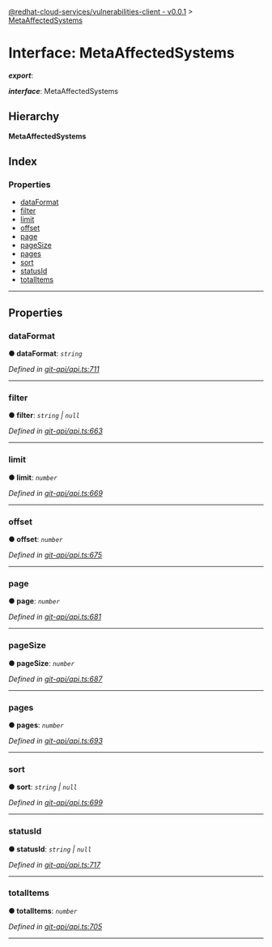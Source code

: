 [@redhat-cloud-services/vulnerabilities-client - v0.0.1](../README.md) > [MetaAffectedSystems](../interfaces/metaaffectedsystems.md)

# Interface: MetaAffectedSystems

*__export__*: 

*__interface__*: MetaAffectedSystems

## Hierarchy

**MetaAffectedSystems**

## Index

### Properties

* [dataFormat](metaaffectedsystems.md#dataformat)
* [filter](metaaffectedsystems.md#filter)
* [limit](metaaffectedsystems.md#limit)
* [offset](metaaffectedsystems.md#offset)
* [page](metaaffectedsystems.md#page)
* [pageSize](metaaffectedsystems.md#pagesize)
* [pages](metaaffectedsystems.md#pages)
* [sort](metaaffectedsystems.md#sort)
* [statusId](metaaffectedsystems.md#statusid)
* [totalItems](metaaffectedsystems.md#totalitems)

---

## Properties

<a id="dataformat"></a>

###  dataFormat

**● dataFormat**: *`string`*

*Defined in [git-api/api.ts:711](https://github.com/RedHatInsights/javascript-clients/blob/master/packages/vulnerabilities/git-api/api.ts#L711)*

___
<a id="filter"></a>

###  filter

**● filter**: *`string` \| `null`*

*Defined in [git-api/api.ts:663](https://github.com/RedHatInsights/javascript-clients/blob/master/packages/vulnerabilities/git-api/api.ts#L663)*

___
<a id="limit"></a>

###  limit

**● limit**: *`number`*

*Defined in [git-api/api.ts:669](https://github.com/RedHatInsights/javascript-clients/blob/master/packages/vulnerabilities/git-api/api.ts#L669)*

___
<a id="offset"></a>

###  offset

**● offset**: *`number`*

*Defined in [git-api/api.ts:675](https://github.com/RedHatInsights/javascript-clients/blob/master/packages/vulnerabilities/git-api/api.ts#L675)*

___
<a id="page"></a>

###  page

**● page**: *`number`*

*Defined in [git-api/api.ts:681](https://github.com/RedHatInsights/javascript-clients/blob/master/packages/vulnerabilities/git-api/api.ts#L681)*

___
<a id="pagesize"></a>

###  pageSize

**● pageSize**: *`number`*

*Defined in [git-api/api.ts:687](https://github.com/RedHatInsights/javascript-clients/blob/master/packages/vulnerabilities/git-api/api.ts#L687)*

___
<a id="pages"></a>

###  pages

**● pages**: *`number`*

*Defined in [git-api/api.ts:693](https://github.com/RedHatInsights/javascript-clients/blob/master/packages/vulnerabilities/git-api/api.ts#L693)*

___
<a id="sort"></a>

###  sort

**● sort**: *`string` \| `null`*

*Defined in [git-api/api.ts:699](https://github.com/RedHatInsights/javascript-clients/blob/master/packages/vulnerabilities/git-api/api.ts#L699)*

___
<a id="statusid"></a>

###  statusId

**● statusId**: *`string` \| `null`*

*Defined in [git-api/api.ts:717](https://github.com/RedHatInsights/javascript-clients/blob/master/packages/vulnerabilities/git-api/api.ts#L717)*

___
<a id="totalitems"></a>

###  totalItems

**● totalItems**: *`number`*

*Defined in [git-api/api.ts:705](https://github.com/RedHatInsights/javascript-clients/blob/master/packages/vulnerabilities/git-api/api.ts#L705)*

___

